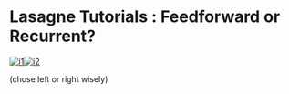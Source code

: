 # Lasagne Tutorials : Feedforward or Recurrent?


[![i1][feedforward]](feedforward_keras_mnist_tutorial.md)[![i2][recurrent]](recurrend_lasagne.md)


(chose left or right wisely)

[feedforward]: http://s12.postimg.org/fravrskql/HE_pasta_plus_pizza_thinkstock_jpg_rend_sni18col.jpg
[recurrent]: http://s24.postimg.org/ptxkbawhx/HE_pasta_plus_pizza_thinkstock_jpg_rend_sni18col.jpg
